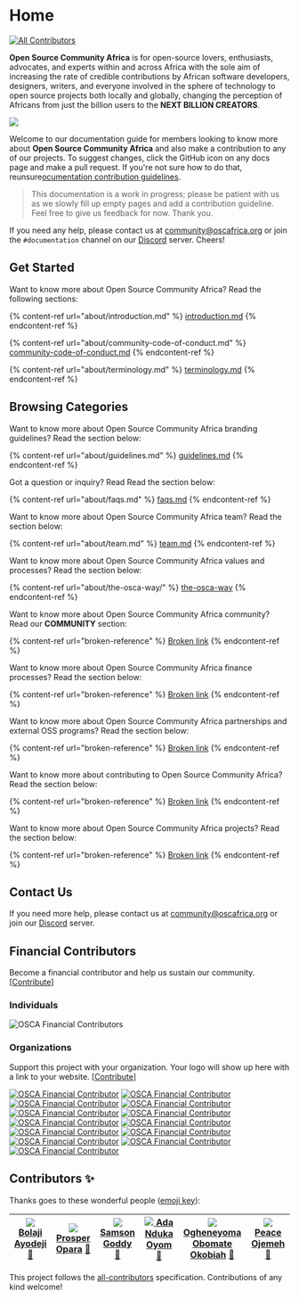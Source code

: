 # Home

[![All Contributors](https://img.shields.io/badge/all\_contributors-6-orange.svg?style=flat-square)](./#contributors-)

**Open Source Community Africa** is for open-source lovers, enthusiasts, advocates, and experts within and across Africa with the sole aim of increasing the rate of credible contributions by African software developers, designers, writers, and everyone involved in the sphere of technology to open source projects both locally and globally, changing the perception of Africans from just the billion users to the **NEXT BILLION CREATORS**.

![](<.gitbook/assets/OSCA Logo\_Colored.png>)

Welcome to our documentation guide for members looking to know more about **Open Source Community Africa** and also make a contribution to any of our projects. To suggest changes, click the GitHub icon on any docs page and make a pull request. If you're not sure how to do that, reunsure[ocumentation contribution guidelines](https://github.com/oscafrica/documentation/blob/master/contributing/documentation/guidelines.md).

> This documentation is a work in progress; please be patient with us as we slowly fill up empty pages and add a contribution guideline. Feel free to give us feedback for now. Thank you.

If you need any help, please contact us at [community@oscafrica.org](mailto:community@oscafrica.org) or join the `#documentation` channel on our [Discord](https://bit.ly/osca-discord) server. Cheers!

## Get Started

Want to know more about Open Source Community Africa? Read the following sections:

{% content-ref url="about/introduction.md" %}
[introduction.md](about/introduction.md)
{% endcontent-ref %}

{% content-ref url="about/community-code-of-conduct.md" %}
[community-code-of-conduct.md](about/community-code-of-conduct.md)
{% endcontent-ref %}

{% content-ref url="about/terminology.md" %}
[terminology.md](about/terminology.md)
{% endcontent-ref %}

## Browsing Categories

Want to know more about Open Source Community Africa branding guidelines? Read the section below:

{% content-ref url="about/guidelines.md" %}
[guidelines.md](about/guidelines.md)
{% endcontent-ref %}

Got a question or inquiry? Read Read the section below:

{% content-ref url="about/faqs.md" %}
[faqs.md](about/faqs.md)
{% endcontent-ref %}

Want to know more about Open Source Community Africa team? Read the section below:

{% content-ref url="about/team.md" %}
[team.md](about/team.md)
{% endcontent-ref %}

Want to know more about Open Source Community Africa values and processes? Read the section below:

{% content-ref url="about/the-osca-way/" %}
[the-osca-way](about/the-osca-way/)
{% endcontent-ref %}

Want to know more about Open Source Community Africa community? Read our **COMMUNITY** section:

{% content-ref url="broken-reference" %}
[Broken link](broken-reference)
{% endcontent-ref %}

Want to know more about Open Source Community Africa finance processes? Read the section below:

{% content-ref url="broken-reference" %}
[Broken link](broken-reference)
{% endcontent-ref %}

Want to know more about Open Source Community Africa partnerships and external OSS programs? Read the section below:

{% content-ref url="broken-reference" %}
[Broken link](broken-reference)
{% endcontent-ref %}

Want to know more about contributing to Open Source Community Africa? Read the section below:

{% content-ref url="broken-reference" %}
[Broken link](broken-reference)
{% endcontent-ref %}

Want to know more about Open Source Community Africa projects? Read the section below:

{% content-ref url="broken-reference" %}
[Broken link](broken-reference)
{% endcontent-ref %}

## Contact Us

If you need more help, please contact us at [community@oscafrica.org](mailto:community@oscafrica.org) or join our [Discord](https://bit.ly/osca-discord) server.

## Financial Contributors

Become a financial contributor and help us sustain our community. \[[Contribute](https://opencollective.com/osca/contribute)]

### Individuals

![OSCA Financial Contributors](https://opencollective.com/osca/individuals.svg?width=900)

### Organizations

Support this project with your organization. Your logo will show up here with a link to your website. \[[Contribute](https://opencollective.com/osca/contribute)]

[![OSCA Financial Contributor](https://opencollective.com/osca/organization/0/avatar.svg)](https://opencollective.com/osca/organization/0/website) [![OSCA Financial Contributor](https://opencollective.com/osca/organization/1/avatar.svg)](https://opencollective.com/osca/organization/1/website) [![OSCA Financial Contributor](https://opencollective.com/osca/organization/2/avatar.svg)](https://opencollective.com/osca/organization/2/website) [![OSCA Financial Contributor](https://opencollective.com/osca/organization/3/avatar.svg)](https://opencollective.com/osca/organization/3/website) [![OSCA Financial Contributor](https://opencollective.com/osca/organization/4/avatar.svg)](https://opencollective.com/osca/organization/4/website) [![OSCA Financial Contributor](https://opencollective.com/osca/organization/5/avatar.svg)](https://opencollective.com/osca/organization/5/website) [![OSCA Financial Contributor](https://opencollective.com/osca/organization/6/avatar.svg)](https://opencollective.com/osca/organization/6/website) [![OSCA Financial Contributor](https://opencollective.com/osca/organization/7/avatar.svg)](https://opencollective.com/osca/organization/7/website) [![OSCA Financial Contributor](https://opencollective.com/osca/organization/8/avatar.svg)](https://opencollective.com/osca/organization/8/website) [![OSCA Financial Contributor](https://opencollective.com/osca/organization/9/avatar.svg)](https://opencollective.com/osca/organization/9/website) [![OSCA Financial Contributor](https://opencollective.com/osca/organization/10/avatar.svg)](https://opencollective.com/osca/organization/10/website) [![OSCA Financial Contributor](https://opencollective.com/osca/organization/11/avatar.svg)](https://opencollective.com/osca/organization/11/website) [![OSCA Financial Contributor](https://opencollective.com/osca/organization/12/avatar.svg)](https://opencollective.com/osca/organization/12/website)

## Contributors ✨

Thanks goes to these wonderful people ([emoji key](https://allcontributors.org/docs/en/emoji-key)):

| [![](https://avatars2.githubusercontent.com/u/30334776?v=4) **Bolaji Ayodeji**](https://bolajiayodeji.com) [📖](https://github.com/oscafrica/documentation/commits?author=BolajiAyodeji) | [![](https://avatars3.githubusercontent.com/u/30195980?v=4) **Prosper Opara**](https://kodekage.tech) [📖](https://github.com/oscafrica/documentation/commits?author=kodekage) | [![](https://avatars3.githubusercontent.com/u/6048601?v=4) **Samson Goddy**](http://samsongoddy.com) [📖](https://github.com/oscafrica/documentation/commits?author=samswag) | [![](https://avatars0.githubusercontent.com/u/13289217?v=4) **Ada Nduka Oyom**](http://medium.com/kolokodess) [📖](https://github.com/oscafrica/documentation/commits?author=Kolokodess) | [![](https://avatars0.githubusercontent.com/u/32799642?v=4) **Ogheneyoma Obomate Okobiah**](https://github.com/yomaokobiah) [📖](https://github.com/oscafrica/documentation/commits?author=yomaokobiah) | [![](https://avatars1.githubusercontent.com/u/30669761?v=4) **Peace Ojemeh**](http://peaceojemeh.com/) [📖](https://github.com/oscafrica/documentation/commits?author=perriefidelis) |
| ---------------------------------------------------------------------------------------------------------------------------------------------------------------------------------------- | ------------------------------------------------------------------------------------------------------------------------------------------------------------------------------ | ---------------------------------------------------------------------------------------------------------------------------------------------------------------------------- | ---------------------------------------------------------------------------------------------------------------------------------------------------------------------------------------- | ------------------------------------------------------------------------------------------------------------------------------------------------------------------------------------------------------- | ------------------------------------------------------------------------------------------------------------------------------------------------------------------------------------ |

This project follows the [all-contributors](https://github.com/all-contributors/all-contributors) specification. Contributions of any kind welcome!
